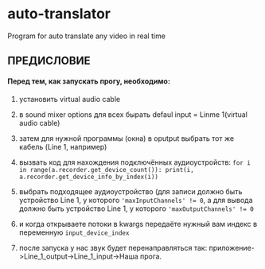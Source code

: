 # auto-translator
Program for auto translate any video in real time

## ПРЕДИСЛОВИЕ

#### Перед тем, как запускать прогу, необходимо:

1) установить virtual audio cable

2) в sound mixer options для всех бырать defaul input = Linme 1(virtual audio cable)

3) затем для нужной программы (окна) в oputput выбрать тот же кабель (Line 1, например) 

4) вызвать код для нахождения подключённых аудиоустройств: ```for i in range(a.recorder.get_device_count()):
       print(i, a.recorder.get_device_info_by_index(i))```

5) выбрать подходящее аудиоустройство (для записи должно быть устройство Line 1, у которого ```'maxInputChannels' != 0```,
  а для вывода должно быть устройство Line 1, у которого ```'maxOutputChannels' != 0```

6) и когда открываете потоки в kwargs передаёте нужный вам индекс в переменную ```input_device_index```

7) после запуска у нас звук будет перенаправляться так: приложение->Line_1_output->Line_1_input->Наша прога.
